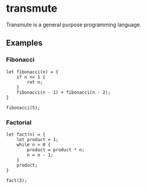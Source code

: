 # transmute

Transmute is a general purpose programming language.

## Examples

### Fibonacci
```
let fibonacci(n) = {
    if n <= 1 {
        ret n;
    }
    fibonacci(n - 1) + fibonacci(n - 2);
}

fibonacci(5);
```

### Factorial
```
let fact(n) = {
    let product = 1;
    while n > 0 {
        product = product * n;
        n = n - 1;
    }
    product;
}

fact(3);
```